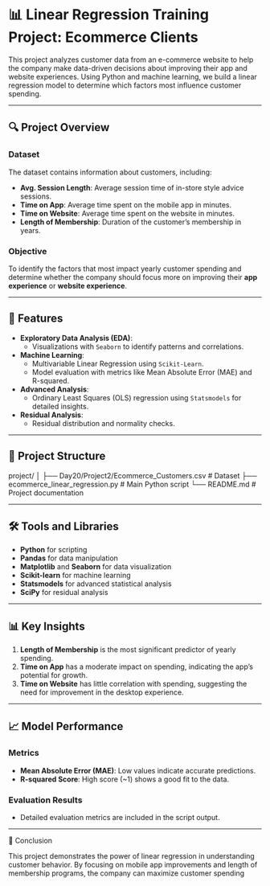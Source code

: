 # 📊 Linear Regression Training Project: Ecommerce Clients

This project analyzes customer data from an e-commerce website to help the company make data-driven decisions about improving their app and website experiences. Using Python and machine learning, we build a linear regression model to determine which factors most influence customer spending.

---

## 🔍 Project Overview

### Dataset

The dataset contains information about customers, including:

- **Avg. Session Length**: Average session time of in-store style advice sessions.
- **Time on App**: Average time spent on the mobile app in minutes.
- **Time on Website**: Average time spent on the website in minutes.
- **Length of Membership**: Duration of the customer’s membership in years.

### Objective

To identify the factors that most impact yearly customer spending and determine whether the company should focus more on improving their **app experience** or **website experience**.

---

## 🚀 Features

- **Exploratory Data Analysis (EDA)**:
  - Visualizations with `Seaborn` to identify patterns and correlations.
- **Machine Learning**:
  - Multivariable Linear Regression using `Scikit-Learn`.
  - Model evaluation with metrics like Mean Absolute Error (MAE) and R-squared.
- **Advanced Analysis**:
  - Ordinary Least Squares (OLS) regression using `Statsmodels` for detailed insights.
- **Residual Analysis**:
  - Residual distribution and normality checks.

---

## 📁 Project Structure

project/ │ ├── Day20/Project2/Ecommerce_Customers.csv # Dataset ├── ecommerce_linear_regression.py # Main Python script └── README.md # Project documentation

---

## 🛠️ Tools and Libraries

- **Python** for scripting
- **Pandas** for data manipulation
- **Matplotlib** and **Seaborn** for data visualization
- **Scikit-learn** for machine learning
- **Statsmodels** for advanced statistical analysis
- **SciPy** for residual analysis

---

## 📊 Key Insights

1. **Length of Membership** is the most significant predictor of yearly spending.
2. **Time on App** has a moderate impact on spending, indicating the app’s potential for growth.
3. **Time on Website** has little correlation with spending, suggesting the need for improvement in the desktop experience.

---

## 📈 Model Performance

### Metrics

- **Mean Absolute Error (MAE)**: Low values indicate accurate predictions.
- **R-squared Score**: High score (~1) shows a good fit to the data.

### Evaluation Results

- Detailed evaluation metrics are included in the script output.

---

📜 Conclusion

This project demonstrates the power of linear regression in understanding customer behavior. By focusing on mobile app improvements and length of membership programs, the company can maximize customer spending